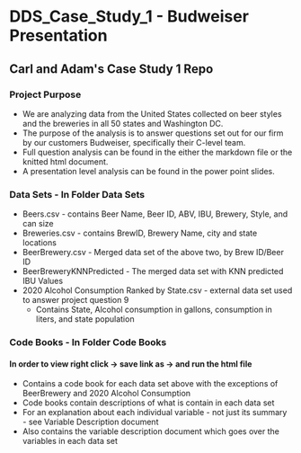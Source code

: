# DDS_Case_Study_1 - Budweiser Presentation
## Carl and Adam's Case Study 1 Repo

### Project Purpose
 * We are analyzing data from the United States collected on beer styles and the breweries in all 50 states and Washington DC.
 * The purpose of the analysis is to answer questions set out for our firm by our customers Budweiser, specifically their C-level team.
 * Full question analysis can be found in the either the markdown file or the knitted html document.
 * A presentation level analysis can be found in the power point slides.

### Data Sets -  In Folder Data Sets
 * Beers.csv -  contains Beer Name, Beer ID, ABV, IBU, Brewery, Style, and can size
 * Breweries.csv - contains BrewID, Brewery Name, city and state locations
 * BeerBrewery.csv -  Merged data set of the above two, by Brew ID/Beer ID
 * BeerBreweryKNNPredicted - The merged data set with KNN predicted IBU Values
 * 2020 Alcohol Consumption Ranked by State.csv - external data set used to answer project question 9
   * Contains State, Alcohol consumption in gallons, consumption in liters, and state population

### Code Books -  In Folder Code Books
#### In order to view right click -> save link as -> and run the html file
  * Contains a code book for each data set above with the exceptions of BeerBrewery and 2020 Alcohol Consumption
  * Code books contain descriptions of what is contain in each data set
  * For an explanation about each individual variable - not just its summary - see Variable Description document
  * Also contains the variable description document which goes over the variables in each data set
